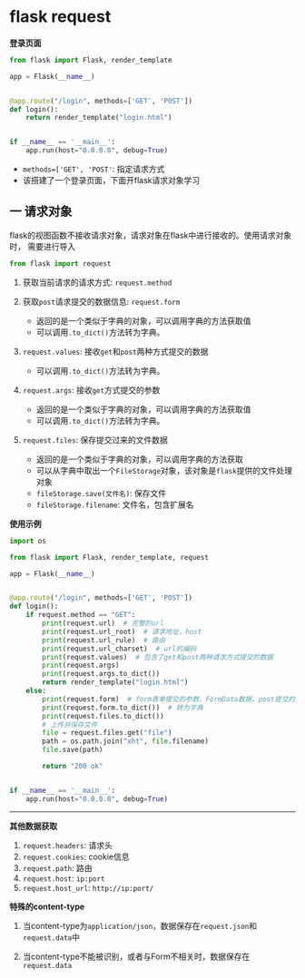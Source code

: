 # flask request

**登录页面**
```python
from flask import Flask, render_template

app = Flask(__name__)


@app.route("/login", methods=['GET', 'POST'])
def login():
    return render_template("login.html")


if __name__ == '__main__':
    app.run(host="0.0.0.0", debug=True)
```
* `methods=['GET', 'POST'`: 指定请求方式
* 该搭建了一个登录页面，下面开flask请求对象学习

## 一 请求对象
flask的视图函数不接收请求对象，请求对象在flask中进行接收的。使用请求对象时，
需要进行导入
```python
from flask import request
```

1. 获取当前请求的请求方式: `request.method`
   
2. 获取`post`请求提交的数据信息: `request.form`
    * 返回的是一个类似于字典的对象，可以调用字典的方法获取值
    * 可以调用`.to_dict()`方法转为字典。

3. `request.values`: 接收`get`和`post`两种方式提交的数据
    * 可以调用`.to_dict()`方法转为字典。
    
4. `request.args`: 接收`get`方式提交的参数
    * 返回的是一个类似于字典的对象，可以调用字典的方法获取值
    * 可以调用`.to_dict()`方法转为字典。

5. `request.files`: 保存提交过来的文件数据
    * 返回的是一个类似于字典的对象，可以调用字典的方法获取
    * 可以从字典中取出一个`FileStorage`对象，该对象是`flask`提供的文件处理对象
    * `fileStorage.save(文件名)`: 保存文件
    * `fileStorage.filename`: 文件名，包含扩展名

**使用示例**
```python
import os

from flask import Flask, render_template, request

app = Flask(__name__)


@app.route("/login", methods=['GET', 'POST'])
def login():
    if request.method == "GET":
        print(request.url)  # 完整的url
        print(request.url_root)  # 请求地址，host
        print(request.url_rule)  # 路由
        print(request.url_charset)  # url的编码
        print(request.values)  # 包含了get和post两种请求方式提交的数据
        print(request.args)
        print(request.args.to_dict())
        return render_template("login.html")
    else:
        print(request.form)  # form表单提交的参数，FormData数据。post提交的数据
        print(request.form.to_dict())  # 转为字典
        print(request.files.to_dict())
        # 上传并保存文件
        file = request.files.get("file")
        path = os.path.join("xht", file.filename)
        file.save(path)

        return "200 ok"


if __name__ == '__main__':
    app.run(host="0.0.0.0", debug=True)
```
****

**其他数据获取**
1. `request.headers`: 请求头
2. `request.cookies`: cookie信息
3. `request.path`: 路由
4. `request.host`: `ip:port`
5. `request.host_url`: `http://ip:port/`

**特殊的content-type**
1. 当content-type为`application/json`，数据保存在`request.json`和`request.data`中

2. 当content-type不能被识别，或者与Form不相关时，数据保存在`request.data`


